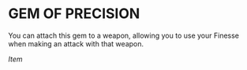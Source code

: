 # GEM OF PRECISION

You can attach this gem to a weapon, allowing you to use your Finesse when making an attack with that weapon.

*Item*
